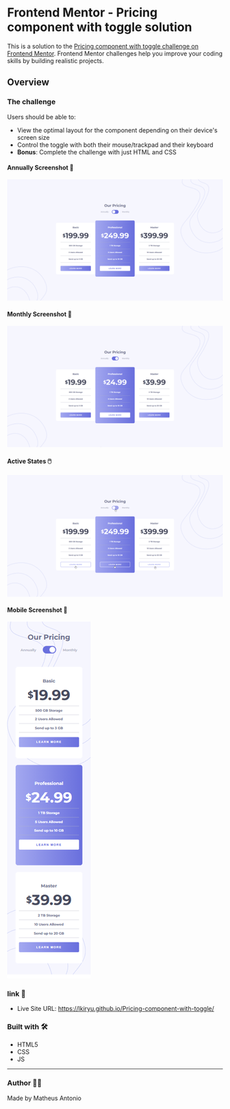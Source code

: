 # Frontend Mentor - Pricing component with toggle solution

This is a solution to the [Pricing component with toggle challenge on Frontend Mentor](https://www.frontendmentor.io/challenges/pricing-component-with-toggle-8vPwRMIC). Frontend Mentor challenges help you improve your coding skills by building realistic projects.

## Overview

### The challenge

Users should be able to:

- View the optimal layout for the component depending on their device's screen size
- Control the toggle with both their mouse/trackpad and their keyboard
- **Bonus**: Complete the challenge with just HTML and CSS

#### Annually Screenshot 📅

<img src="./src/images/annually-screenshot.png">

#### Monthly Screenshot 📅

<img src="./src/images/monthly-screenshot.png">

#### Active States 🖱️

<img src="./src/images/active-states.png">

#### Mobile Screenshot 📱

<img src="./src/images/mobile-screenshot.png">

### link 🔗

- Live Site URL: https://lkiryu.github.io/Pricing-component-with-toggle/

### Built with 🛠️

- HTML5
- CSS
- JS
---
### Author 👨‍💻
 Made by Matheus Antonio